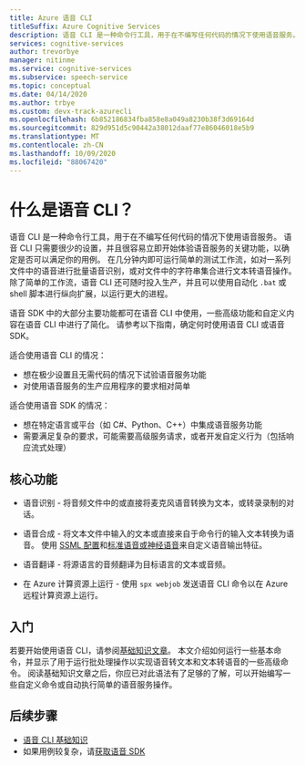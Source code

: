 ```yaml
---
title: Azure 语音 CLI
titleSuffix: Azure Cognitive Services
description: 语音 CLI 是一种命令行工具，用于在不编写任何代码的情况下使用语音服务。 语音 CLI 只需要很少的设置，你能够快速开始就语音服务的关键功能进行试验，来确定其是否可以满足你的用例。
services: cognitive-services
author: trevorbye
manager: nitinme
ms.service: cognitive-services
ms.subservice: speech-service
ms.topic: conceptual
ms.date: 04/14/2020
ms.author: trbye
ms.custom: devx-track-azurecli
ms.openlocfilehash: 6b852186834fba858e8a049a8230b38f3d69164d
ms.sourcegitcommit: 829d951d5c90442a38012daaf77e86046018e5b9
ms.translationtype: MT
ms.contentlocale: zh-CN
ms.lasthandoff: 10/09/2020
ms.locfileid: "88067420"
---
```

# <a name="what-is-the-speech-cli"></a>什么是语音 CLI？

语音 CLI 是一种命令行工具，用于在不编写任何代码的情况下使用语音服务。 语音 CLI 只需要很少的设置，并且很容易立即开始体验语音服务的关键功能，以确定是否可以满足你的用例。 在几分钟内即可运行简单的测试工作流，如对一系列文件中的语音进行批量语音识别，或对文件中的字符串集合进行文本转语音操作。 除了简单的工作流，语音 CLI 还可随时投入生产，并且可以使用自动化 `.bat` 或 shell 脚本进行纵向扩展，以运行更大的进程。

语音 SDK 中的大部分主要功能都可在语音 CLI 中使用，一些高级功能和自定义内容在语音 CLI 中进行了简化。 请参考以下指南，确定何时使用语音 CLI 或语音 SDK。

适合使用语音 CLI 的情况：
* 想在极少设置且无需代码的情况下试验语音服务功能
* 对使用语音服务的生产应用程序的要求相对简单

适合使用语音 SDK 的情况：
* 想在特定语言或平台（如 C#、Python、C++）中集成语音服务功能
* 需要满足复杂的要求，可能需要高级服务请求，或者开发自定义行为（包括响应流式处理）

## <a name="core-features"></a>核心功能

* 语音识别 - 将音频文件中的或直接将麦克风语音转换为文本，或转录录制的对话。

* 语音合成 - 将文本文件中输入的文本或直接来自于命令行的输入文本转换为语音。 使用 [SSML 配置](speech-synthesis-markup.md)和[标准语音或神经语音](speech-synthesis-markup.md#standard-neural-and-custom-voices)来自定义语音输出特征。

* 语音翻译 - 将源语言的音频翻译为目标语言的文本或音频。

* 在 Azure 计算资源上运行 - 使用 `spx webjob` 发送语音 CLI 命令以在 Azure 远程计算资源上运行。

## <a name="get-started"></a>入门

若要开始使用语音 CLI，请参阅[基础知识文章](spx-basics.md)。 本文介绍如何运行一些基本命令，并显示了用于运行批处理操作以实现语音转文本和文本转语音的一些高级命令。 阅读基础知识文章之后，你应已对此语法有了足够的了解，可以开始编写一些自定义命令或自动执行简单的语音服务操作。

## <a name="next-steps"></a>后续步骤

- [语音 CLI 基础知识](spx-basics.md)
- 如果用例较复杂，请[获取语音 SDK](speech-sdk.md)
